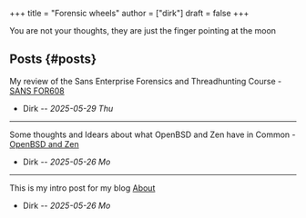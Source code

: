 +++
title = "Forensic wheels"
author = ["dirk"]
draft = false
+++

You are not your thoughts, they are just the finger pointing at the moon


## Posts {#posts}

My review of the Sans Enterprise Forensics and Threadhunting Course - [SANS FOR608](sans_for608)

-   Dirk -- _2025-05-29 Thu_

---

Some thoughts and Idears about what OpenBSD and Zen have in Common - [OpenBSD and Zen](openbsdzen)

-   Dirk -- _2025-05-26 Mo_

---

This is my intro post for my blog [About](about)

-   Dirk -- _2025-05-26 Mo_
